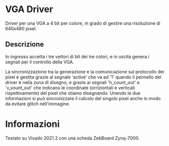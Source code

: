 # VGA Driver
Driver per una VGA a 4 bit per colore, in grado di gestire una risoluzione di 640x480 pixel.

## Descrizione
In ingresso accetta i tre vettori di bit dei tre colori, e in uscita genera i segnali per il controllo della VGA.

La sincronizzazione tra la generazione e la comunicazione sul protocollo dei pixel è gestita grazie al segnale 'active' che va ad '1' quando il pennello del driver è nella zona di disegno, e grazie ai segnali 'h_count_out' e 'v_vount_out' che indicano le coordinate (orriziontali e verticali rispettivamente) del pixel che stiamo disegnando. Unendo le due informazioni si può sincronizzare il calcolo del singolo pixel anche in modo da evitare glitch nell'immagine.

# Informazioni
Testato su Vivado 2021.2 con una scheda ZebBoard Zynq-7000.